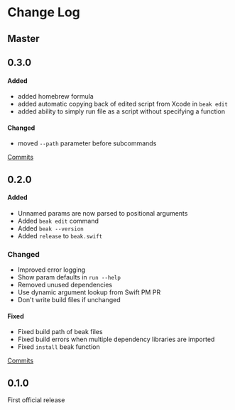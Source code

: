 # Change Log

## Master

## 0.3.0

#### Added
- added homebrew formula
- added automatic copying back of edited script from Xcode in `beak edit`
- added ability to simply run file as a script without specifying a function

#### Changed
- moved `--path` parameter before subcommands

[Commits](https://github.com/yonaskolb/Beak/compare/0.2.0...0.3.0)

## 0.2.0

#### Added
- Unnamed params are now parsed to positional arguments
- Added `beak edit` command
- Added `beak --version`
- Added `release` to `beak.swift`

### Changed
- Improved error logging
- Show param defaults in `run --help`
- Removed unused dependencies
- Use dynamic argument lookup from Swift PM PR
- Don't write build files if unchanged

#### Fixed
- Fixed build path of beak files
- Fixed build errors when multiple dependency libraries are imported
- Fixed `install` beak function

[Commits](https://github.com/yonaskolb/Beak/compare/0.1.0...0.2.0)

## 0.1.0
First official release
